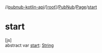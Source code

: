 //[pubnub-kotlin-api](../../../../index.md)/[[root]](../../index.md)/[PubNub](../index.md)/[Page](index.md)/[start](start.md)

# start

[js]\
abstract var [start](start.md): [String](https://kotlinlang.org/api/core/kotlin-stdlib/kotlin/-string/index.html)
